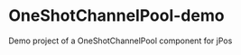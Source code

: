 OneShotChannelPool-demo
=======================

Demo project of a OneShotChannelPool component for jPos